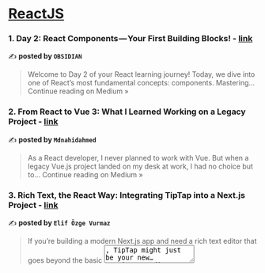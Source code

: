
<h1><a href=https://medium.com/tag/reactjs/recommended target="_blank" rel="noopener noreferrer">ReactJS</a></h1>
<h3>1. Day 2: React Components — Your First Building Blocks! - <a href="https://medium.com/@OBSIDIAN001/day-2-react-components-your-first-building-blocks-d558aa7b5697?source=rss------reactjs-5" target="_blank" rel="noopener noreferrer">link</a></h3>

✍️ **posted by `OBSIDIAN`**

<blockquote>Welcome to Day 2 of your React learning journey! Today, we dive into one of React’s most fundamental concepts: components. Mastering…
Continue reading on Medium »</blockquote>

<h3>2. From React to Vue 3: What I Learned Working on a Legacy Project - <a href="https://medium.com/@mdnahidahmed2002/from-react-to-vue-3-what-i-learned-working-on-a-legacy-project-05861fc98b98?source=rss------reactjs-5" target="_blank" rel="noopener noreferrer">link</a></h3>

✍️ **posted by `Mdnahidahmed`**

<blockquote>As a React developer, I never planned to work with Vue. But when a legacy Vue.js project landed on my desk at work, I had no choice but to…
Continue reading on Medium »</blockquote>

<h3>3. Rich Text, the React Way: Integrating TipTap into a Next.js Project - <a href="https://javascript.plainenglish.io/rich-text-the-react-way-integrating-tiptap-into-a-next-js-project-b068ad0993f7?source=rss------reactjs-5" target="_blank" rel="noopener noreferrer">link</a></h3>

✍️ **posted by `Elif Özge Vurmaz`**

<blockquote>If you’re building a modern Next.js app and need a rich text editor that goes beyond the basic <textarea>, TipTap might just be your new…
Continue reading on JavaScript in Plain English »</blockquote>

<h3>4. React Server Components: Why the Future of Frontend is Back on the Server - <a href="https://medium.com/@techmuse007/react-server-components-why-the-future-of-frontend-is-back-on-the-server-5372df1eed33?source=rss------reactjs-5" target="_blank" rel="noopener noreferrer">link</a></h3>

✍️ **posted by `Tech Muse`**

<blockquote>React’s latest rendering model reshapes how we build fast, efficient web apps.
Continue reading on Medium »</blockquote>

<h3>5. Scaling React Apps with Code Splitting and Lazy Loading - <a href="https://medium.com/@bhagyarana80/scaling-react-apps-with-code-splitting-and-lazy-loading-7f49c2d08f7f?source=rss------reactjs-5" target="_blank" rel="noopener noreferrer">link</a></h3>

✍️ **posted by `Bhagya Rana`**

<blockquote>How to Deliver Lightning-Fast React Applications by Deferring the Non-Essential
Continue reading on Medium »</blockquote>

<h3>6. Why You Should (or Shouldn’t) Use React: Pros and Cons Explained - <a href="https://medium.com/@mk01284740033/why-you-should-or-shouldnt-use-react-pros-and-cons-explained-630f8a8f4809?source=rss------reactjs-5" target="_blank" rel="noopener noreferrer">link</a></h3>

✍️ **posted by `tefakhaled`**

<blockquote>In the ever-evolving world of front-end development, React has established itself as one of the most popular JavaScript libraries…
Continue reading on Medium »</blockquote>

<h3>7. Stop Struggling with Tailwind CSS 4 Setup — This Guide Changes Everything - <a href="https://medium.com/@shefiub0/setting-up-tailwind-css-4-two-approaches-with-dark-mode-support-a7c621a95eba?source=rss------reactjs-5" target="_blank" rel="noopener noreferrer">link</a></h3>

✍️ **posted by `Rotimi balogun`**

<blockquote>Tailwind CSS 4 introduces a new configuration system using CSS variables in your main stylesheet, but you can still use the traditional…
Continue reading on Medium »</blockquote>

<br/>
<h1><a href=https://medium.com/tag/nextjs/recommended target="_blank" rel="noopener noreferrer">NextJS</a></h1>
<h3>1. Rich Text, the React Way: Integrating TipTap into a Next.js Project - <a href="https://javascript.plainenglish.io/rich-text-the-react-way-integrating-tiptap-into-a-next-js-project-b068ad0993f7?source=rss------nextjs-5" target="_blank" rel="noopener noreferrer">link</a></h3>

✍️ **posted by `Elif Özge Vurmaz`**

<blockquote>If you’re building a modern Next.js app and need a rich text editor that goes beyond the basic <textarea>, TipTap might just be your new…
Continue reading on JavaScript in Plain English »</blockquote>

<h3>2. React Server Components: Why the Future of Frontend is Back on the Server - <a href="https://medium.com/@techmuse007/react-server-components-why-the-future-of-frontend-is-back-on-the-server-5372df1eed33?source=rss------nextjs-5" target="_blank" rel="noopener noreferrer">link</a></h3>

✍️ **posted by `Tech Muse`**

<blockquote>React’s latest rendering model reshapes how we build fast, efficient web apps.
Continue reading on Medium »</blockquote>

<h3>3. I Vibecoded My Web Portfolio with AI — A 2025 Experiment - <a href="https://medium.com/@owaisiqbal2013/i-vibecoded-my-web-portfolio-with-ai-a-2025-experiment-edcfdfc21092?source=rss------nextjs-5" target="_blank" rel="noopener noreferrer">link</a></h3>

✍️ **posted by `Owaisiqbal`**

<blockquote>For as long as I’ve been coding, I was that person spinning up websites for everyone else — hackathons, tech clubs, clients, you name it…
Continue reading on Medium »</blockquote>

<h3>4. Migration Story: How TikTok Adopted Next.js to Enhance Performance and Developer Experience - <a href="https://medium.com/@sureshdotariya/migration-story-how-tiktok-adopted-next-js-to-enhance-performance-and-developer-experience-f0a57f76c85f?source=rss------nextjs-5" target="_blank" rel="noopener noreferrer">link</a></h3>

✍️ **posted by `Suresh Kumar Ariya Gowder`**

<blockquote>Introduction: TikTok’s Web Experience Challenge
Continue reading on Medium »</blockquote>

<h3>5.  Next.js Middleware Mastery: Supercharge Your App with Smart Edge Logic - <a href="https://medium.com/@theNewGenCoder/next-js-middleware-mastery-supercharge-your-app-with-smart-edge-logic-3aec242da3c9?source=rss------nextjs-5" target="_blank" rel="noopener noreferrer">link</a></h3>

✍️ **posted by `The NewGenCoder`**

<blockquote>Next.js is widely known for its SSR (Server-Side Rendering), API routes, and sleek developer experience. But if you’re not using…
Continue reading on Medium »</blockquote>

<h3>6. How Hulu Migrated to Next.js: Lessons Learned, Challenges Faced, and Performance Wins - <a href="https://medium.com/@sureshdotariya/how-hulu-migrated-to-next-js-lessons-learned-challenges-faced-and-performance-wins-2071a1e5c49e?source=rss------nextjs-5" target="_blank" rel="noopener noreferrer">link</a></h3>

✍️ **posted by `Suresh Kumar Ariya Gowder`**

<blockquote>Introduction: Why Hulu Needed a Frontend Evolution
Continue reading on Medium »</blockquote>

<h3>7.  7 Next.js Power Hacks Every Dev Should Know (That’ll Actually Save You Hours) - <a href="https://medium.com/@theHackHabitual/7-next-js-power-hacks-every-dev-should-know-thatll-actually-save-you-hours-283738afca1a?source=rss------nextjs-5" target="_blank" rel="noopener noreferrer">link</a></h3>

✍️ **posted by `The Hack Habitual`**

<blockquote>So, you’ve built a few projects with Next.js. You know about pages, routing, SSR, and maybe even API routes.
Continue reading on Medium »</blockquote>

<h3>8. Career Roadmap: Becoming a Next.js Expert Developer - <a href="https://medium.com/@sureshdotariya/career-roadmap-becoming-a-next-js-expert-developer-ac41988913d4?source=rss------nextjs-5" target="_blank" rel="noopener noreferrer">link</a></h3>

✍️ **posted by `Suresh Kumar Ariya Gowder`**

<blockquote>Next.js has rapidly ascended to become the premier React framework for building modern web applications. Its capabilities for creating…
Continue reading on Medium »</blockquote>

<br/>
<h1><a href=https://medium.com/tag/ui-ux-design-trends/recommended target="_blank" rel="noopener noreferrer">UI-UX Design</a></h1>
<h3>1. Future-Proof Your Brand with Cutting-Edge Web App Design - <a href="https://medium.com/@marketing_99596/future-proof-your-brand-with-cutting-edge-web-app-design-4d45a4ff7c85?source=rss------ui_ux_design_trends-5" target="_blank" rel="noopener noreferrer">link</a></h3>

✍️ **posted by `Instinct Design Studio`**

<blockquote>In today’s rapidly evolving digital world, a strong online presence is essential for business success. As consumers increasingly interact…
Continue reading on Medium »</blockquote>

<h3>2. Top UI/UX Mobile App Design Trends To Watch In 2025 - <a href="https://jenny-smith.medium.com/top-ui-ux-mobile-app-design-trends-to-watch-in-2025-afea01b4fbc2?source=rss------ui_ux_design_trends-5" target="_blank" rel="noopener noreferrer">link</a></h3>

✍️ **posted by `Jenny smith`**

<blockquote>Mobile app design is changing incredibly fast, and every year we see new trends that influence user experiences and how we interact with…
Continue reading on Medium »</blockquote>

<h3>3. Top Trends in UI/UX Design to Learn in Your Course - <a href="https://medium.com/@Cbitssofficial/top-trends-in-ui-ux-design-to-learn-in-your-course-d6bb0fa52b1d?source=rss------ui_ux_design_trends-5" target="_blank" rel="noopener noreferrer">link</a></h3>

✍️ **posted by `CBitss Chandigarh`**

<blockquote>UI/UX design gets better and better, user needs, and easy-to-use digital interface needs. Being a beginner or wanting to fine-tune your…
Continue reading on Medium »</blockquote>

<h3>4. Neurodesign: How Brain Science is Shaping User Interfaces - <a href="https://medium.com/@marketingtd64/neurodesign-how-brain-science-is-shaping-user-interfaces-4d44260fd8d7?source=rss------ui_ux_design_trends-5" target="_blank" rel="noopener noreferrer">link</a></h3>

✍️ **posted by `Think Design`**

<blockquote>Designing for the Caveman Brain in a Digital World | Neurodesign 
Your brain didn’t evolve to parse dropdown menus. Neurodesign bridges…
Continue reading on Medium »</blockquote>

<br/>
<h1><a href=https://medium.com/tag/javascript-development/recommended target="_blank" rel="noopener noreferrer">JavaScript</a></h1>
<h3>1. Scaling JavaScript Systems: My Experience Evolving from Frontend Widgets to Full-Stack… - <a href="https://javascript.plainenglish.io/scaling-javascript-systems-my-experience-evolving-from-frontend-widgets-to-full-stack-4835951ac559?source=rss------javascript_development-5" target="_blank" rel="noopener noreferrer">link</a></h3>

✍️ **posted by `Safora Nafees`**

<blockquote>My journey with JavaScript began with embedding simple scripts into HTML files, but over the years it has expanded into a complete stack…
Continue reading on JavaScript in Plain English »</blockquote>

<h3>2. These JavaScript Tricks Looked Cool Until I Realized I Didn’t Understand Them at All - <a href="https://javascript.plainenglish.io/these-javascript-tricks-looked-cool-until-i-realized-i-didnt-understand-them-at-all-c44dd9939bd7?source=rss------javascript_development-5" target="_blank" rel="noopener noreferrer">link</a></h3>

✍️ **posted by `Arslan Qutab`**

<blockquote>How I Went From Copying StackOverflow One-Liners to Actually Knowing What They Do (and Automating My Life Along the Way)
Continue reading on JavaScript in Plain English »</blockquote>

<h3>3. Embedded Assets 101: What to Bundle, How to Embed, and Why Clients Love It - <a href="https://medium.com/@jwasimjafar/embedded-assets-101-what-to-bundle-how-to-embed-and-why-clients-love-it-28bf6511fccb?source=rss------javascript_development-5" target="_blank" rel="noopener noreferrer">link</a></h3>

✍️ **posted by `Wasim Jafar`**

<blockquote>Why Clients See Embedded Assets as ‘Extra Value’ — Even When You’re Just Reusing Old Work
Continue reading on Medium »</blockquote>

<h3>4. Breaking the Browser: My Raw Experience Building JavaScript Apps Without Frameworks - <a href="https://medium.com/@kainatnafees/breaking-the-browser-my-raw-experience-building-javascript-apps-without-frameworks-39b45f55d5f4?source=rss------javascript_development-5" target="_blank" rel="noopener noreferrer">link</a></h3>

✍️ **posted by `Kainat Nafees`**

<blockquote>From vanilla DOM hacking to crafting full-featured web apps — a no-library, all-JavaScript deep dive into browser control.
Continue reading on Medium »</blockquote>

<h3>5. Beyond window.open(): Why Document PiP API is the Future of Floating Windows - <a href="https://javascript.plainenglish.io/beyond-window-open-why-document-pip-api-is-the-future-of-floating-windows-563f1b9ccff1?source=rss------javascript_development-5" target="_blank" rel="noopener noreferrer">link</a></h3>

✍️ **posted by `Awwwesssooooome`**

<blockquote>Popups blocked again? Frustrated by clumsy window.open() implementations that trigger browser warnings? The Document Picture-in-Picture…
Continue reading on JavaScript in Plain English »</blockquote>

<h3>6. Production-Grade Node.js Permission Model: Lock Down Your Runtime - <a href="https://javascript.plainenglish.io/production-grade-node-js-permission-model-lock-down-your-runtime-0d2c27834b93?source=rss------javascript_development-5" target="_blank" rel="noopener noreferrer">link</a></h3>

✍️ **posted by `Sachin Kasana`**

<blockquote>Use Node.js 24’s new permission model to secure your backend apps. Learn to lock down filesystem, environment, and network access — no…
Continue reading on JavaScript in Plain English »</blockquote>

<h3>7. Scaling JavaScript Projects: From Frontend Widgets to Full-Stack Web Systems - <a href="https://javascript.plainenglish.io/scaling-javascript-projects-from-frontend-widgets-to-full-stack-web-systems-8604164343fc?source=rss------javascript_development-5" target="_blank" rel="noopener noreferrer">link</a></h3>

✍️ **posted by `Safora Nafees`**

<blockquote>I began using JavaScript to add interactivity to static web pages — simple click handlers, modals, and animations. But over time, my use…
Continue reading on JavaScript in Plain English »</blockquote>

<h3>8. The JavaScript Bug That Cost Us $14,000 in Discounts - <a href="https://medium.com/@Definecode/the-javascript-bug-that-cost-us-14-000-in-discounts-f5cbc9dd8254?source=rss------javascript_development-5" target="_blank" rel="noopener noreferrer">link</a></h3>

✍️ **posted by `DefineCode`**

<blockquote>A tiny floating-point error in our discount logic silently over-applied coupon codes, and no one realized until accounting found the hole.
Continue reading on Medium »</blockquote>

<br/>
<h1><a href=https://medium.com/tag/typescript-tips/recommended target="_blank" rel="noopener noreferrer">TypeScript</a></h1>
<h3>1. Understanding Utility Types in TypeScript (React/ReactNative) - <a href="https://nameisjayant1.medium.com/understanding-utility-types-in-typescript-react-reactnative-9af093cf734e?source=rss------typescript_tips-5" target="_blank" rel="noopener noreferrer">link</a></h3>

✍️ **posted by `Jayant Kumar`**

<blockquote>Learn how TypeScript’s utility types like Partial, Pick, Record, and others can supercharge your code with precision, readability, and…
Continue reading on Medium »</blockquote>

<h3>2. Tiny TypeScript Tips for React Native That Make a Big Difference - <a href="https://nameisjayant1.medium.com/tiny-typescript-tips-for-react-native-that-make-a-big-difference-64534c696e18?source=rss------typescript_tips-5" target="_blank" rel="noopener noreferrer">link</a></h3>

✍️ **posted by `Jayant Kumar`**

<blockquote>From subtle syntax quirks to helpful TypeScript habits — these small details can save hours of debugging and help you write cleaner, safer…
Continue reading on Medium »</blockquote>

<h3>3. Why Use TypeScript: The Developer’s Guide to Better Code - <a href="https://medium.com/@jasminbhesaniya/why-use-typescript-the-developers-guide-to-better-code-866bb4ca5dd8?source=rss------typescript_tips-5" target="_blank" rel="noopener noreferrer">link</a></h3>

✍️ **posted by `Jasmin Bhesaniya`**

<blockquote>TypeScript has revolutionized how we write JavaScript by adding static type checking to the world’s most popular programming language. As…
Continue reading on Medium »</blockquote>

<h3>4. Unlocking TypeScript Secrets: How .d.ts Files Work Without Explicit Imports - <a href="https://javascript.plainenglish.io/unlocking-typescript-secrets-how-d-ts-files-work-without-explicit-imports-12a037e739e0?source=rss------typescript_tips-5" target="_blank" rel="noopener noreferrer">link</a></h3>

✍️ **posted by `Awwwesssooooome`**

<blockquote>Ever spent hours wrestling with TypeScript errors from untyped third-party libraries? That moment when you add a declare module in a .d.ts…
Continue reading on JavaScript in Plain English »</blockquote>

<h3>5. Why TypeScript Isn’t Optional Anymore — And How to Adopt It Without Losing Your Mind - <a href="https://medium.com/web-tech-journals/why-typescript-isnt-optional-anymore-and-how-to-adopt-it-without-losing-your-mind-2ed82ff1680c?source=rss------typescript_tips-5" target="_blank" rel="noopener noreferrer">link</a></h3>

✍️ **posted by `Rakesh Kumar`**

<blockquote>The real reason serious developers are moving beyond JavaScript in 2025 — and how you can join them without breaking your codebase
Continue reading on Web Tech Journals »</blockquote>

<h3>6. Refactoring for Speed: How TypeScript Transformed My Frontend Workflow - <a href="https://medium.com/illumination/refactoring-for-speed-how-typescript-transformed-my-frontend-workflow-d34ce3a9340d?source=rss------typescript_tips-5" target="_blank" rel="noopener noreferrer">link</a></h3>

✍️ **posted by `Maximilian Oliver`**

<blockquote>From Type Woes to Type Wows — My Journey Enhancing Developer Productivity with TypeScript at Scale.
Continue reading on ILLUMINATION »</blockquote>

<h3>7. The Beginner’s Guide to Partial<T>, Record<K, V>, Pick<T, K>, and Omit<T, K> - <a href="https://medium.com/@developerwhoismean/the-beginners-guide-to-partial-t-record-k-v-pick-t-k-and-omit-t-k-a0b6af04fdd2?source=rss------typescript_tips-5" target="_blank" rel="noopener noreferrer">link</a></h3>

✍️ **posted by `MeanDeveloper`**

<blockquote>Mapped Types & Utility Types in TypeScript
Continue reading on Medium »</blockquote>

<h3>8. Why I Don’t Build Anything Without TypeScript Anymore - <a href="https://imrankhani.medium.com/why-i-dont-build-anything-without-typescript-anymore-cd601fffebf2?source=rss------typescript_tips-5" target="_blank" rel="noopener noreferrer">link</a></h3>

✍️ **posted by `Imran Khan`**

<blockquote>Why I Don’t Build Anything Without TypeScript Anymore
Continue reading on Medium »</blockquote>

<h3>9. ✅ Understanding satisfies in TypeScript — The Easiest Guide - <a href="https://medium.com/@developerwhoismean/understanding-satisfies-in-typescript-the-easiest-guide-8e41d1f34fbd?source=rss------typescript_tips-5" target="_blank" rel="noopener noreferrer">link</a></h3>

✍️ **posted by `MeanDeveloper`**

<blockquote>TypeScript added a cool feature in version 4.9 called the satisfies operator. It might sound technical, but it’s actually really simple —…
Continue reading on Medium »</blockquote>

<br/>
<h1><a href=https://medium.com/tag/nodejs/recommended target="_blank" rel="noopener noreferrer">NodeJS</a></h1>
<h3>1. Node.js Temelleri -Yorumlar, Veri Tipleri, String İşlemleri ve Dönüşümler - <a href="https://medium.com/@yusufabdullahvaizoglu/node-js-temelleri-yorumlar-veri-tipleri-string-i%CC%87%C5%9Flemleri-ve-d%C3%B6n%C3%BC%C5%9F%C3%BCmler-0a11154f3643?source=rss------nodejs-5" target="_blank" rel="noopener noreferrer">link</a></h3>

✍️ **posted by `Yusuf Abdullah Vaizoğlu`**

<blockquote>Merhaba, ben Yusuf. Bu seride Node.js öğrenmeye sıfırdan başlıyoruz. İlk bölümde yorum satırları, ilkel veri tipleri (primitive types)…
Continue reading on Medium »</blockquote>

<h3>2. NestJS Isn’t Fast by Default — Here’s How I Made It Lightning - <a href="https://medium.com/@hadiyolworld007/nestjs-isnt-fast-by-default-here-s-how-i-made-it-lightning-903cb852c8c7?source=rss------nodejs-5" target="_blank" rel="noopener noreferrer">link</a></h3>

✍️ **posted by `Nikulsinh Rajput`**

<blockquote>Performance-tuning DI, pipes, and middleware in NestJS apps
Continue reading on Medium »</blockquote>

<h3>3. Convert Copied Text, Image or HTML to PDF Online — No Extensions Needed - <a href="https://blog.gopenai.com/convert-copied-text-image-or-html-to-pdf-online-no-extensions-needed-6c35c1e57291?source=rss------nodejs-5" target="_blank" rel="noopener noreferrer">link</a></h3>

✍️ **posted by `alex buzunov`**

<blockquote>A tiny web app that turns whatever you’ve copied — rich HTML, images, or plain text — into a clean PDF in one click. No Chrome extensions…
Continue reading on GoPenAI »</blockquote>

<h3>4.  What Is Dependency Injection in NestJS — and Why Should You Care? - <a href="https://prateekbadjatya.medium.com/what-is-dependency-injection-in-nestjs-and-why-should-you-care-d28c1c9f347d?source=rss------nodejs-5" target="_blank" rel="noopener noreferrer">link</a></h3>

✍️ **posted by `Prateek Badjatya`**

<blockquote>If you’ve ever seen something like this in NestJS:
Continue reading on Medium »</blockquote>

<h3>5. Unconventional Yet Powerful REST API Best Practices You Haven’t Tried Yet (But Should)- Part 1 - <a href="https://blog.stackademic.com/unconventional-yet-powerful-rest-api-best-practices-you-havent-tried-yet-but-should-part-1-90b0707dfe1d?source=rss------nodejs-5" target="_blank" rel="noopener noreferrer">link</a></h3>

✍️ **posted by `Vishad Patel`**

<blockquote>The Silent Killers of REST APIs — And How to Fix Them Today
Continue reading on Stackademic »</blockquote>

<h3>6. AI sugar for regular programmers — the silent majority - <a href="https://medium.com/@samiezkay/ai-sugar-for-regular-programmers-the-silent-majority-2e709dcd22b4?source=rss------nodejs-5" target="_blank" rel="noopener noreferrer">link</a></h3>

✍️ **posted by `Samuel Karani`**

<blockquote>1) Introducing AI Sugar
Continue reading on Medium »</blockquote>

<h3>7. Build a File Management System using Express & Multer - <a href="https://blog.devgenius.io/build-a-file-management-system-using-express-multer-b9a8ebb7b2ca?source=rss------nodejs-5" target="_blank" rel="noopener noreferrer">link</a></h3>

✍️ **posted by `Ms. Byte Dev`**

<blockquote>Step-by-step guide to build a File Management System using Expresss, Multer, and TypeScript.
Continue reading on Dev Genius »</blockquote>

<h3>8. How I Built a Real-Time File Watcher in Node.js for DevOps Automation - <a href="https://medium.com/illumination/how-i-built-a-real-time-file-watcher-in-node-js-for-devops-automation-97742ac4ceac?source=rss------nodejs-5" target="_blank" rel="noopener noreferrer">link</a></h3>

✍️ **posted by `Maximilian Oliver`**

<blockquote>Leveraging Node.js to track filesystem events and trigger custom scripts for seamless CI/CD workflows, backups, and real-time deployment…
Continue reading on ILLUMINATION »</blockquote>

<h3>9. How Computer Memory Works — A Simple Breakdown for Devs (with Node.js Mindset) - <a href="https://noncodersuccess.medium.com/how-computer-memory-works-a-simple-breakdown-for-devs-with-node-js-mindset-1464593e6186?source=rss------nodejs-5" target="_blank" rel="noopener noreferrer">link</a></h3>

✍️ **posted by `NonCoderSuccess`**

<blockquote>Hey folks! 👋
 Ever wondered what actually happens when you write some code, hit run, and your computer just does the magic?
 Well, I’ve…
Continue reading on Medium »</blockquote>

<br/>
<h1><a href=https://medium.com/tag/web-development/recommended target="_blank" rel="noopener noreferrer">Web Development</a></h1>
<h3>1. Interface Segregation Principle: How Specialized Interfaces Prevent Hidden Bugs - <a href="https://levelup.gitconnected.com/interface-segregation-principle-3e4cdc16a291?source=rss------web_development-5" target="_blank" rel="noopener noreferrer">link</a></h3>

✍️ **posted by `Muhammad Bilal Khalid`**

<blockquote>Stop writing contracts that force classes to fake behavior.
Continue reading on Level Up Coding »</blockquote>

<h3>2. State Management in Go with Redux Concepts — Simple Start 2025 - <a href="https://levelup.gitconnected.com/state-management-in-go-with-redux-concepts-simple-start-2025-4933b579b5a3?source=rss------web_development-5" target="_blank" rel="noopener noreferrer">link</a></h3>

✍️ **posted by `Aleksei Aleinikov`**

<blockquote>When all application data flows through a single, predictable pipeline, debugging becomes almost pleasant.
Continue reading on Level Up Coding »</blockquote>

<h3>3. From React to Vue 3: What I Learned Working on a Legacy Project - <a href="https://medium.com/@mdnahidahmed2002/from-react-to-vue-3-what-i-learned-working-on-a-legacy-project-05861fc98b98?source=rss------web_development-5" target="_blank" rel="noopener noreferrer">link</a></h3>

✍️ **posted by `Mdnahidahmed`**

<blockquote>As a React developer, I never planned to work with Vue. But when a legacy Vue.js project landed on my desk at work, I had no choice but to…
Continue reading on Medium »</blockquote>

<h3>4. NMIX 6011: Foundations in Focus (Adobe Photoshop and Illustrator Lessons) - <a href="https://medium.com/@smb29944/nmix-6011-foundations-in-focus-adobe-photoshop-and-illustrator-lessons-a6d3a4f59bbe?source=rss------web_development-5" target="_blank" rel="noopener noreferrer">link</a></h3>

✍️ **posted by `Simone Brown `**

<blockquote>Project Date: Summer 2025
Continue reading on Medium »</blockquote>

<h3>5. How I Built a Talking To-Do List with Python—That Even Sassed Me - <a href="https://python.plainenglish.io/how-i-built-a-talking-to-do-list-with-python-that-even-sassed-me-6b940ef6be2a?source=rss------web_development-5" target="_blank" rel="noopener noreferrer">link</a></h3>

✍️ **posted by `Toxbu`**

<blockquote>Yes, you read that right. I built a to-do list in Python that literally talks back to me. And sometimes, it nags.
Continue reading on Python in Plain English »</blockquote>

<br/>
<h1><a href=https://medium.com/tag/webview/recommended target="_blank" rel="noopener noreferrer">Web Views</a></h1>
<h3>1. Website to App: Why Webvify Is the Best WebView Solution in 2025 - <a href="https://medium.com/@webvify.app/website-to-app-why-webvify-is-the-best-webview-solution-in-2025-e436c9403a0b?source=rss------webview-5" target="_blank" rel="noopener noreferrer">link</a></h3>

✍️ **posted by `Webvify - Web To App using WebView`**

<blockquote>There are dozens of services promising to convert your website into a mobile app. But not all WebView wrappers are created equal. In 2025…
Continue reading on Medium »</blockquote>

<h3>2. How Webvify Helps You Launch on App Store & Google Play Faster - <a href="https://medium.com/@webvify.app/how-webvify-helps-you-launch-on-app-store-google-play-faster-5b8cdcce34c9?source=rss------webview-5" target="_blank" rel="noopener noreferrer">link</a></h3>

✍️ **posted by `Webvify - Web To App using WebView`**

<blockquote>Getting your app published on the App Store and Google Play is no walk in the park. Developers often spend weeks dealing with approval…
Continue reading on Medium »</blockquote>

<h3>3. No Code, No Problem: Create a Mobile App from Your Website with Webvify - <a href="https://medium.com/@webvify.app/no-code-no-problem-create-a-mobile-app-from-your-website-with-webvify-9a84434df353?source=rss------webview-5" target="_blank" rel="noopener noreferrer">link</a></h3>

✍️ **posted by `Webvify - Web To App using WebView`**

<blockquote>In today’s fast-paced digital world, having a presence on the App Store and Google Play is no longer a luxury — it’s an expectation. But…
Continue reading on Medium »</blockquote>

<h3>4. Flutter Webview-Web to App Converter Flutter یک اپلیکیشن وب ویو فلاتر و تبدیل سایت به اپلیکیشن… - <a href="https://medium.com/@sina_yek2se/flutter-webview-web-to-app-converter-flutter-%DB%8C%DA%A9-%D8%A7%D9%BE%D9%84%DB%8C%DA%A9%DB%8C%D8%B4%D9%86-%D9%88%D8%A8-%D9%88%DB%8C%D9%88-%D9%81%D9%84%D8%A7%D8%AA%D8%B1-%D9%88-%D8%AA%D8%A8%D8%AF%DB%8C%D9%84-%D8%B3%D8%A7%DB%8C%D8%AA-%D8%A8%D9%87-%D8%A7%D9%BE%D9%84%DB%8C%DA%A9%DB%8C%D8%B4%D9%86-f77bb9e69ad4?source=rss------webview-5" target="_blank" rel="noopener noreferrer">link</a></h3>

✍️ **posted by `Persianone.ir | پرشین وان`**

<blockquote>دانلود اپلیکیشن وب ویو فلاتر Flutter Webview-Web to App Converter Flutter
Continue reading on Medium »</blockquote>

<h3>5. How WebView Apps Can Save You Time and Money in Mobile Development - <a href="https://medium.com/@webvify.app/how-webview-apps-can-save-you-time-and-money-in-mobile-development-2140418db752?source=rss------webview-5" target="_blank" rel="noopener noreferrer">link</a></h3>

✍️ **posted by `Webvify - Web To App using WebView`**

<blockquote>Mobile app development has traditionally been seen as a time-consuming and expensive process. From hiring developers fluent in multiple…
Continue reading on Medium »</blockquote>

<h3>6. WebView vs Native Apps: Which One Is Right for Your Business? - <a href="https://medium.com/@webvify.app/webview-vs-native-apps-which-one-is-right-for-your-business-2f376c22d27a?source=rss------webview-5" target="_blank" rel="noopener noreferrer">link</a></h3>

✍️ **posted by `Webvify - Web To App using WebView`**

<blockquote>In today’s fast-paced digital landscape, mobile apps have become essential for businesses of all sizes. Whether you’re a startup or an…
Continue reading on Medium »</blockquote>

<h3>7. Why Choose a WebView-Based Mobile App? Pros and Cons Explained - <a href="https://medium.com/@webvify.app/why-choose-a-webview-based-mobile-app-pros-and-cons-explained-13e3dec25850?source=rss------webview-5" target="_blank" rel="noopener noreferrer">link</a></h3>

✍️ **posted by `Webvify - Web To App using WebView`**

<blockquote>Building a mobile app is no longer a luxury — it’s a necessity. Whether you’re running a SaaS platform, a blog, an online store, or a…
Continue reading on Medium »</blockquote>

<br/>
<h1><a href=https://medium.com/tag/programming/recommended target="_blank" rel="noopener noreferrer">Programming</a></h1>
<h3>1. From 500 Lines to 50: How Python Helped Me Simplify Complex Logic - <a href="https://levelup.gitconnected.com/from-500-lines-to-50-how-python-helped-me-simplify-complex-logic-b367577282db?source=rss------programming-5" target="_blank" rel="noopener noreferrer">link</a></h3>

✍️ **posted by `Abdul Ahad`**

<blockquote>There’s something oddly satisfying about deleting hundreds of lines of code and replacing them with a handful of Python magic. You sit…
Continue reading on Level Up Coding »</blockquote>

<h3>2. Protocols & Best Resources for Getting Started with Agents in 2025 - <a href="https://levelup.gitconnected.com/protocols-best-resources-for-getting-started-with-agents-in-2025-5343dac58316?source=rss------programming-5" target="_blank" rel="noopener noreferrer">link</a></h3>

✍️ **posted by `Anmol Baranwal`**

<blockquote>This includes Agent Protocols every engineer should know (AG-UI, ACP, A2A, MCP).
Continue reading on Level Up Coding »</blockquote>

<h3>3. How Does the Processor Can Predict the Next Instruction To Execute? - <a href="https://levelup.gitconnected.com/how-does-the-processor-can-predict-the-next-instruction-to-execute-a28336edaeba?source=rss------programming-5" target="_blank" rel="noopener noreferrer">link</a></h3>

✍️ **posted by `Wadix Technologies`**

<blockquote>Processor Branch Prediction and how it does maintain proper execution flow of your program
Continue reading on Level Up Coding »</blockquote>

<h3>4. Interface Segregation Principle: How Specialized Interfaces Prevent Hidden Bugs - <a href="https://levelup.gitconnected.com/interface-segregation-principle-3e4cdc16a291?source=rss------programming-5" target="_blank" rel="noopener noreferrer">link</a></h3>

✍️ **posted by `Muhammad Bilal Khalid`**

<blockquote>Stop writing contracts that force classes to fake behavior.
Continue reading on Level Up Coding »</blockquote>

<h3>5. State Management in Go with Redux Concepts — Simple Start 2025 - <a href="https://levelup.gitconnected.com/state-management-in-go-with-redux-concepts-simple-start-2025-4933b579b5a3?source=rss------programming-5" target="_blank" rel="noopener noreferrer">link</a></h3>

✍️ **posted by `Aleksei Aleinikov`**

<blockquote>When all application data flows through a single, predictable pipeline, debugging becomes almost pleasant.
Continue reading on Level Up Coding »</blockquote>

<h3>6. Understanding String Iteration in Go: Bytes vs Runes - <a href="https://levelup.gitconnected.com/understanding-string-iteration-in-go-bytes-vs-runes-043341db16e1?source=rss------programming-5" target="_blank" rel="noopener noreferrer">link</a></h3>

✍️ **posted by `Coded Parts`**

<blockquote>Today I Learned something subtle but important about string iteration in Go: How you iterate over a string can significantly affect how it…
Continue reading on Level Up Coding »</blockquote>

<h3>7. How AI Is Changing the Way We Code — Forever (Part1/3) - <a href="https://levelup.gitconnected.com/how-ai-is-changing-the-way-we-code-forever-part1-3-027b85232854?source=rss------programming-5" target="_blank" rel="noopener noreferrer">link</a></h3>

✍️ **posted by `Abdullah @ Writes`**

<blockquote>How Tools Like Augment code, Copilot and Cursor Boost Productivity, Streamline Workflows, and Shape the Future
Continue reading on Level Up Coding »</blockquote>

<h3>8. How AI Is Changing the Way We Code — Forever (Part 2/3) - <a href="https://levelup.gitconnected.com/how-ai-is-changing-the-way-we-code-forever-part-2-3-342dfbaa374b?source=rss------programming-5" target="_blank" rel="noopener noreferrer">link</a></h3>

✍️ **posted by `Abdullah @ Writes`**

<blockquote>How Tools Like Augment code, Copilot and Cursor Boost Productivity, Streamline Workflows, and Shape the Future
Continue reading on Level Up Coding »</blockquote>

<br/>
<h1><a href=https://medium.com/tag/technology/recommended target="_blank" rel="noopener noreferrer">Technology</a></h1>
<h3>1. Monolithic Architecture Isn’t the Enemy: When You Should Avoid Microservices - <a href="https://levelup.gitconnected.com/monolithic-architecture-isnt-the-enemy-when-you-should-avoid-microservices-9ae9d7732758?source=rss------technology-5" target="_blank" rel="noopener noreferrer">link</a></h3>

✍️ **posted by `Syarif`**

<blockquote>Chasing the microservice trend can be a disastrously expensive mistake. Here’s a defense of starting simple.
Continue reading on Level Up Coding »</blockquote>

<h3>2. I got rejected by over a thousand Literary Agents… so I wrote them this: - <a href="https://medium.com/@m.p.165.g.l/i-got-rejected-by-over-a-thousand-literary-agents-so-i-wrote-them-this-9ef6f75d61fa?source=rss------technology-5" target="_blank" rel="noopener noreferrer">link</a></h3>

✍️ **posted by `PanXnubis Gaia Ladrieh`**

<blockquote>Just a one page post-modern ditty for your enjoyment!
Continue reading on Medium »</blockquote>

<h3>3. From Clueless to Confident: How Python Taught Me to Code Smarter, Not Harder - <a href="https://levelup.gitconnected.com/from-clueless-to-confident-how-python-taught-me-to-code-smarter-not-harder-7432667f4636?source=rss------technology-5" target="_blank" rel="noopener noreferrer">link</a></h3>

✍️ **posted by `Ai Panda`**

<blockquote>“First solve the problem. Then, write the code.” — John Johnson
Continue reading on Level Up Coding »</blockquote>

<h3>4. Why Learning Java Felt Like Leveling Up in Real Life - <a href="https://levelup.gitconnected.com/why-learning-java-felt-like-leveling-up-in-real-life-8fd8aef8014d?source=rss------technology-5" target="_blank" rel="noopener noreferrer">link</a></h3>

✍️ **posted by `Zain Shoaib`**

<blockquote>My journey into object-oriented programming — and how Java became my go-to language for solving real-world problems
Continue reading on Level Up Coding »</blockquote>

<h3>5. Revolutionizing Finance: The Future of Blockchain Technology and Scalability Solutions - <a href="https://medium.com/@p.noblebose/revolutionizing-finance-the-future-of-blockchain-technology-and-scalability-solutions-b0d2d553a447?source=rss------technology-5" target="_blank" rel="noopener noreferrer">link</a></h3>

✍️ **posted by `Prashanth Noble Bose`**

<blockquote>Revolutionizing Finance: The Future of Blockchain Technology and Scalability Solutions
Continue reading on Medium »</blockquote>

<h3>6. AI Governance, Self-Documenting Code & Conversational K8s in Azure - <a href="https://levelup.gitconnected.com/ai-governance-self-documenting-code-conversational-k8s-in-azure-4175c0dee4a7?source=rss------technology-5" target="_blank" rel="noopener noreferrer">link</a></h3>

✍️ **posted by `Jiadong Chen`**

<blockquote>🚀 From governing complex AI ecosystems to building self-documenting code and kubectl-free Kubernetes — discover Azure’s next-gen agentic…
Continue reading on Level Up Coding »</blockquote>

<br/>
<h1><a href=https://medium.com/tag/relationships/recommended target="_blank" rel="noopener noreferrer">Relationships</a></h1>
<h3>1. How to Navigate Team Dynamics and Get Your Voice Heard - <a href="https://medium.com/inspired-leadership/how-to-navigate-team-dynamics-and-get-your-voice-heard-b1b9e4d93805?source=rss------relationships-5" target="_blank" rel="noopener noreferrer">link</a></h3>

✍️ **posted by `Smriti Chandra`**

<blockquote>Have you ever sat in a meeting with the perfect idea clear in your head but left without saying a word?
Continue reading on Inspired Leadership »</blockquote>

<h3>2. When Rejection Feels Like Proof That You’re Unlovable. - <a href="https://medium.com/brave-enough-to-feel/when-rejection-feels-like-proof-that-youre-unlovable-8fbaf1e52f51?source=rss------relationships-5" target="_blank" rel="noopener noreferrer">link</a></h3>

✍️ **posted by `Scott Sterling`**

<blockquote>And Why You’d Rather Burn It All Than Be Left Behind
Continue reading on Brave Enough to Feel »</blockquote>

<h3>3. Maintaining strong and healthy relationships with others is essential for emotional, social, and… - <a href="https://medium.com/@richardreuben201/maintaining-strong-and-healthy-relationships-with-others-is-essential-for-emotional-social-and-b98d4ec8fee2?source=rss------relationships-5" target="_blank" rel="noopener noreferrer">link</a></h3>

✍️ **posted by `Richard Reuben`**

<blockquote>Tips on maintaining a good and a healthy relationship with people 
Continue reading on Medium »</blockquote>

<br/>
<h1><a href=https://medium.com/tag/mobile-app-development/recommended target="_blank" rel="noopener noreferrer">App Development</a></h1>
<h3>🔥 &nbsp;<a href=https://medium.com/tag/mobile-app-development target="_blank" rel="noopener noreferrer">App Development 주간 핫토픽</a>&nbsp; 🔗</h3>
<br/>
<h1><a href=https://medium.com/tag/android/recommended target="_blank" rel="noopener noreferrer">Android</a></h1>
<h3>1. The Native vs. Cross-Platform Dilemma: Why Kotlin Multiplatform (KMP) is a Game-Changer - <a href="https://zackydzacky.medium.com/the-native-vs-cross-platform-dilemma-why-kotlin-multiplatform-kmp-is-a-game-changer-ddfa9bb72ceb?source=rss------android-5" target="_blank" rel="noopener noreferrer">link</a></h3>

✍️ **posted by `zacky dzacky`**

<blockquote>For a long time, our only alternatives to speed up the mobile development process have been cross-platform solutions like React Native…
Continue reading on Medium »</blockquote>

<h3>2. Download the Latest Dead Cells Mod Apk v3.5.6 Unlimited Cells - <a href="https://medium.com/@pocketapkofficial/download-the-latest-dead-cells-mod-apk-v3-5-6-unlimited-cells-2b555e3a411d?source=rss------android-5" target="_blank" rel="noopener noreferrer">link</a></h3>

✍️ **posted by `Pocketapkofficial`**

<blockquote>Introduction: What is Dead Cells mod apk
Continue reading on Medium »</blockquote>

<h3>3. From Zero to Android Dev: The Project That Kickstarted It All - <a href="https://medium.com/@pranavpal33/from-zero-to-android-dev-the-project-that-kickstarted-it-all-1cd4521e1a87?source=rss------android-5" target="_blank" rel="noopener noreferrer">link</a></h3>

✍️ **posted by `Pranav Pal Singh`**

<blockquote>I didn’t follow the typical roadmap to becoming an Android developer.
 No paid courses. No bootcamps. No shiny certificates.
 Just YouTube…
Continue reading on Medium »</blockquote>

<h3>4. I don’t recommend it to anyone, but we tried it, or Integrating a game into React Native - <a href="https://medium.com/@alexeytsuts/i-dont-recommend-it-to-anyone-but-we-tried-it-or-integrating-a-game-into-react-native-49c714b461e9?source=rss------android-5" target="_blank" rel="noopener noreferrer">link</a></h3>

✍️ **posted by `Alexey Tsutsoev`**

<blockquote>I want to share the story of how we implemented a game in an ready-made React-Native application
Continue reading on Medium »</blockquote>

<h3>5. How to integrate the Gemini API into your Android project - <a href="https://medium.com/@kamyab9k/how-to-integrate-gemini-api-into-your-android-project-80fe8422a9d8?source=rss------android-5" target="_blank" rel="noopener noreferrer">link</a></h3>

✍️ **posted by `Kamyab Khosravi`**

<blockquote>I’ve prepared a full step-by-step guide with code samples and a GitHub repo sample to integrate the Gemini API in your  Android…
Continue reading on Medium »</blockquote>

<br/>
<h1><a href=https://medium.com/tag/ios/recommended target="_blank" rel="noopener noreferrer">IOS</a></h1>
<h3>1. The Native vs. Cross-Platform Dilemma: Why Kotlin Multiplatform (KMP) is a Game-Changer - <a href="https://zackydzacky.medium.com/the-native-vs-cross-platform-dilemma-why-kotlin-multiplatform-kmp-is-a-game-changer-ddfa9bb72ceb?source=rss------ios-5" target="_blank" rel="noopener noreferrer">link</a></h3>

✍️ **posted by `zacky dzacky`**

<blockquote>For a long time, our only alternatives to speed up the mobile development process have been cross-platform solutions like React Native…
Continue reading on Medium »</blockquote>

<h3>2. Apple Books+: The Subscription That Could Finally Rival Kindle Unlimited - <a href="https://medium.com/@ixanderberrios/apple-books-the-subscription-that-could-finally-rival-kindle-unlimited-7c553a146822?source=rss------ios-5" target="_blank" rel="noopener noreferrer">link</a></h3>

✍️ **posted by `Ixander Berrios Diaz`**

<blockquote>Reading should feel premium
Continue reading on Medium »</blockquote>

<h3>3. I don’t recommend it to anyone, but we tried it, or Integrating a game into React Native - <a href="https://medium.com/@alexeytsuts/i-dont-recommend-it-to-anyone-but-we-tried-it-or-integrating-a-game-into-react-native-49c714b461e9?source=rss------ios-5" target="_blank" rel="noopener noreferrer">link</a></h3>

✍️ **posted by `Alexey Tsutsoev`**

<blockquote>I want to share the story of how we implemented a game in an ready-made React-Native application
Continue reading on Medium »</blockquote>

<h3>4. From Photo to JSON: How I Built a Receipt Scanner with Gemini and Swift - <a href="https://generativeai.pub/from-photo-to-json-how-i-built-a-receipt-scanner-with-gemini-and-swift-f19a0b8bad28?source=rss------ios-5" target="_blank" rel="noopener noreferrer">link</a></h3>

✍️ **posted by `Kaushik Rajan`**

<blockquote>A deep dive into the prompt engineering and multimodal techniques
Continue reading on Generative AI »</blockquote>

<br/>
<h1><a href=https://medium.com/tag/devops/recommended target="_blank" rel="noopener noreferrer">Devops</a></h1>
<h3>1.  Core Spring Boot — Spring Boot Actuator: 10 Production-Ready Endpoints You Need - <a href="https://levelup.gitconnected.com/core-spring-boot-spring-boot-actuator-10-production-ready-endpoints-you-need-d108fc9cac7b?source=rss------devops-5" target="_blank" rel="noopener noreferrer">link</a></h3>

✍️ **posted by `Rahul Soni`**

<blockquote>Spring Boot doesn’t just help you build applications fast — it also helps you monitor, manage, and troubleshoot them like a pro.
Continue reading on Level Up Coding »</blockquote>

<h3>2.  I Just Ran My First Terraform CI/CD Workflow with GitHub Actions + Azure - <a href="https://medium.com/@jaydentea2/i-just-ran-my-first-terraform-ci-cd-workflow-with-github-actions-azure-2063573732e6?source=rss------devops-5" target="_blank" rel="noopener noreferrer">link</a></h3>

✍️ **posted by `Jaydentea`**

<blockquote>I just completed my first cloud automation project using Terraform and GitHub Actions! After some trial and error (okay, a lot 😂), I…
Continue reading on Medium »</blockquote>

<h3>3. Prometheus Monitoring 2025: Essentials Made Simple - <a href="https://medium.datadriveninvestor.com/prometheus-monitoring-2025-essentials-made-simple-2f2cc4f76adf?source=rss------devops-5" target="_blank" rel="noopener noreferrer">link</a></h3>

✍️ **posted by `Aleksei Aleinikov`**

<blockquote>Welcome! If you have ever wondered why a service suddenly slows down or why a graph spikes at midnight, you are already on speaking terms…
Continue reading on DataDrivenInvestor »</blockquote>

<h3>4. CI/CD Security 2025: Protecting Your Delivery Pipeline - <a href="https://medium.datadriveninvestor.com/ci-cd-security-2025-protecting-your-delivery-pipeline-6bdb86ceef14?source=rss------devops-5" target="_blank" rel="noopener noreferrer">link</a></h3>

✍️ **posted by `Aleksei Aleinikov`**

<blockquote>Automation has turned software release trains into bullet trains. The faster the code ships, the easier it is to overlook a leak, skip a…
Continue reading on DataDrivenInvestor »</blockquote>

<h3>5. TOP 5 Features in Docker Compose: That Accelerate Development in 2025 - <a href="https://medium.datadriveninvestor.com/top-5-features-in-docker-compose-that-accelerate-development-in-2025-879858ed05c3?source=rss------devops-5" target="_blank" rel="noopener noreferrer">link</a></h3>

✍️ **posted by `Aleksei Aleinikov`**

<blockquote>Daily work with containers often comes down to seconds: a quicker build, one less manual restart, a faster test run.
Continue reading on DataDrivenInvestor »</blockquote>

<h3>6. Preparing for the Certified Kubernetes Administrator (CKA) exam: everything I wish I’d known - <a href="https://medium.com/@DynamoDevOps/preparing-for-the-certified-kubernetes-administrator-cka-exam-everything-i-wish-id-known-6ef6723a7a18?source=rss------devops-5" target="_blank" rel="noopener noreferrer">link</a></h3>

✍️ **posted by `DevOpsDynamo`**

<blockquote>When I decided to tackle the Certified Kubernetes Administrator (CKA) exam, I wasn’t a newbie. I was already running production clusters…
Continue reading on Medium »</blockquote>

<h3>7. When RabbitMQ Goes Dark: 5 Critical Lessons from a Production Outage - <a href="https://medium.com/@pandey.pradhyuman139/when-rabbitmq-goes-dark-5-critical-lessons-from-a-production-outage-46443081aa15?source=rss------devops-5" target="_blank" rel="noopener noreferrer">link</a></h3>

✍️ **posted by `Pandey Pradhyuman`**

<blockquote>A post-mortem analysis of what went wrong and how to prevent it from happening again
Continue reading on Medium »</blockquote>

<br/>
<h1><a href=https://medium.com/tag/kubernetes/recommended target="_blank" rel="noopener noreferrer">Kubernetes</a></h1>
<h3>1. Interacting with Kubernetes Clusters from Copilot using a MCP Server - <a href="https://medium.com/@maazghani/interacting-with-kubernetes-clusters-from-copilot-using-a-mcp-server-8b6df8c54720?source=rss------kubernetes-5" target="_blank" rel="noopener noreferrer">link</a></h3>

✍️ **posted by `Maaz Ghani`**

<blockquote>This post is cross-posted from my blog.
Continue reading on Medium »</blockquote>

<h3>2. Containerized Intelligence: How Docker and Google Cloud Power Enterprise-Grade Agentic AI - <a href="https://medium.com/@lohitakshyogi/containerized-intelligence-how-docker-and-google-cloud-power-enterprise-grade-agentic-ai-255f0f90e1e7?source=rss------kubernetes-5" target="_blank" rel="noopener noreferrer">link</a></h3>

✍️ **posted by `Lohitaksh`**

<blockquote>Here’s a step-by-step guide on how to use Google Cloud technologies along with Docker to deploy an enterprise-grade Agentic AI system…
Continue reading on Medium »</blockquote>

<h3>3. Preparing for the Certified Kubernetes Administrator (CKA) exam: everything I wish I’d known - <a href="https://medium.com/@DynamoDevOps/preparing-for-the-certified-kubernetes-administrator-cka-exam-everything-i-wish-id-known-6ef6723a7a18?source=rss------kubernetes-5" target="_blank" rel="noopener noreferrer">link</a></h3>

✍️ **posted by `DevOpsDynamo`**

<blockquote>When I decided to tackle the Certified Kubernetes Administrator (CKA) exam, I wasn’t a newbie. I was already running production clusters…
Continue reading on Medium »</blockquote>

<h3>4. How We Solved Our HAProxy Downtime with AWS ALB and TargetGroupBinding - <a href="https://vikashkaushik232.medium.com/how-we-solved-our-haproxy-downtime-with-aws-alb-and-targetgroupbinding-26efe292241b?source=rss------kubernetes-5" target="_blank" rel="noopener noreferrer">link</a></h3>

✍️ **posted by `Vikash kaushik`**

<blockquote>Hello everyone. I want to share a very good lesson I learned in my work. we had HAProxy running on Kubernetes. We used it to expose our…
Continue reading on Medium »</blockquote>

<h3>5. Top 13 CNCF Tools to Dominate Cloud Native Development - <a href="https://blog.thecloudopscommunity.org/top-13-cncf-tools-to-dominate-cloud-native-development-afa541bda575?source=rss------kubernetes-5" target="_blank" rel="noopener noreferrer">link</a></h3>

✍️ **posted by `Baivab Mukhopadhyay`**

<blockquote>Let’s be honest — building scalable, reliable software today isn’t just about writing clean code. It’s about choosing the right…
Continue reading on TheCloudOpsCommunity »</blockquote>

<h3>6. Build a Multi-Tenancy Kubernetes Operator with Kubebuilder - <a href="https://mustafamahrous.medium.com/build-a-multi-tenancy-kubernetes-operator-with-kubebuilder-fe1fe537fd41?source=rss------kubernetes-5" target="_blank" rel="noopener noreferrer">link</a></h3>

✍️ **posted by `Mustafa Mahrous`**

<blockquote>This post showcases a working proof-of-concept Kubernetes operator that uses a custom resource definition (CRD) to manage tenant-specific…
Continue reading on Medium »</blockquote>

<br/>
<h1><a href=https://medium.com/tag/docker/recommended target="_blank" rel="noopener noreferrer">Docker</a></h1>
<h3>1. TOP 5 Features in Docker Compose: That Accelerate Development in 2025 - <a href="https://medium.datadriveninvestor.com/top-5-features-in-docker-compose-that-accelerate-development-in-2025-879858ed05c3?source=rss------docker-5" target="_blank" rel="noopener noreferrer">link</a></h3>

✍️ **posted by `Aleksei Aleinikov`**

<blockquote>Daily work with containers often comes down to seconds: a quicker build, one less manual restart, a faster test run.
Continue reading on DataDrivenInvestor »</blockquote>

<h3>2. Containerized Intelligence: How Docker and Google Cloud Power Enterprise-Grade Agentic AI - <a href="https://medium.com/@lohitakshyogi/containerized-intelligence-how-docker-and-google-cloud-power-enterprise-grade-agentic-ai-255f0f90e1e7?source=rss------docker-5" target="_blank" rel="noopener noreferrer">link</a></h3>

✍️ **posted by `Lohitaksh`**

<blockquote>Here’s a step-by-step guide on how to use Google Cloud technologies along with Docker to deploy an enterprise-grade Agentic AI system…
Continue reading on Medium »</blockquote>

<h3>3. Agentic AI in Action: Vision for the Future of Conversational Intelligence - <a href="https://medium.com/@lohitakshyogi/agentic-ai-in-action-vision-for-the-future-of-conversational-intelligence-15a8776a8ab0?source=rss------docker-5" target="_blank" rel="noopener noreferrer">link</a></h3>

✍️ **posted by `Lohitaksh`**

<blockquote>The evolution of Agentic AI — where autonomous, goal-driven agents operate with decision-making capabilities — has redefined the landscape…
Continue reading on Medium »</blockquote>

<h3>4. This Common Docker Mistake Breaks localhost, And You’ll Waste Hours Debugging It - <a href="https://medium.com/@AndrewCles/this-common-docker-mistake-breaks-localhost-and-youll-waste-hours-debugging-it-617de587bd80?source=rss------docker-5" target="_blank" rel="noopener noreferrer">link</a></h3>

✍️ **posted by `Andrew Charles`**

<blockquote>How a single IP address choice turned my weekend coding session into a networking nightmare
Continue reading on Medium »</blockquote>

<h3>5.  Week 3 DevOps Journey: Jenkins, React Props & States, and Practice Site - <a href="https://medium.com/@jaint5745/week-3-devops-journey-jenkins-react-props-states-and-practice-site-847d4a6b96b4?source=rss------docker-5" target="_blank" rel="noopener noreferrer">link</a></h3>

✍️ **posted by `Tanish Jain`**

<blockquote>This week wasn’t the most productive, but consistency is what matters — and I kept moving forward.
Continue reading on Medium »</blockquote>

